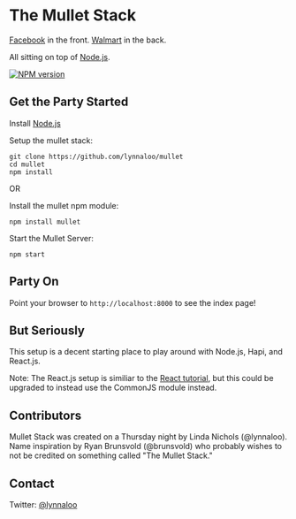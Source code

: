 # The Mullet Stack

[Facebook](http://facebook.github.io/react/) in the front. [Walmart](http://walmartlabs.github.io/hapi/) in the back.

All sitting on top of [Node.js](http://nodejs.org/).

[![NPM version](https://badge.fury.io/js/mullet.svg)](http://badge.fury.io/js/mullet)

Get the Party Started
----

Install [Node.js](http://nodejs.org/)

Setup the mullet stack:
```
git clone https://github.com/lynnaloo/mullet
cd mullet
npm install
```

OR 

Install the mullet npm module:

```
npm install mullet
```

Start the Mullet Server:
```
npm start
```

Party On
----

Point your browser to `http://localhost:8000` to see the index page!

But Seriously
----

This setup is a decent starting place to play around with Node.js, Hapi, and React.js.

Note: The React.js setup is similiar to the [React tutorial](https://github.com/reactjs/react-tutorial), but this could be upgraded to instead use the CommonJS module instead.

Contributors
----

Mullet Stack was created on a Thursday night by Linda Nichols (@lynnaloo). Name inspiration by Ryan Brunsvold (@brunsvold) who probably wishes to not be credited on something called "The Mullet Stack." 

Contact
----

Twitter: [@lynnaloo](http://www.twitter.com/lynnaloo)
